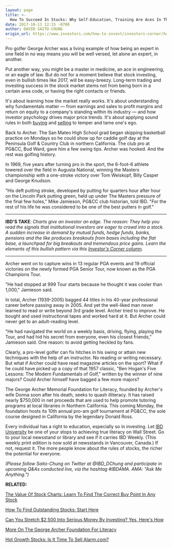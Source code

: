 ```yaml
---
layout: page
title: >-
  How To Succeed In Stocks: Why Self-Education, Training Are Aces In The Hole
date: 2017-10-11 12:15 -0700
author: DAVID SAITO-CHUNG
origin_url: https://www.investors.com/how-to-invest/investors-corner/how-to-succeed-in-stocks-why-self-education-training-are-aces-in-the-hole
---
```





Pro golfer George Archer was a living example of how being an expert in one field in no way means you will be well versed, let alone an expert, in another.









 
 
 Put another way, you might be a master in medicine, an ace in engineering, or an eagle of law. But do not for a moment believe that stock investing, even in bullish times like 2017, will be easy-breezy.
Long-term trading and investing success in the stock market stems not from being born in a certain area code, or having the right contacts or friends.


It's about learning how the market really works. It's about understanding why fundamentals matter — from earnings and sales to profit margins and return on equity to a company's standing within its industry — and how investor psychology drives major price trends. It's about applying sound rules in both [buying](https://www.investors.com/how-to-invest/investors-corner/searching-for-a-new-buy-point-watch-tests-of-the-10-week-moving-average/) and [selling](https://www.investors.com/how-to-invest/investors-corner/how-to-build-long-term-profits-in-stocks-take-many-gains-at-20-25/) to temper and tame one's ego.


Back to Archer. The San Mateo High School grad began skipping basketball practice on Mondays so he could show up for caddie golf day at the Peninsula Golf & Country Club in northern California. The club pro at PG&CC, Bud Ward, gave him a few swing tips. Archer was hooked. And the rest was golfing history.


In 1969, five years after turning pro in the sport, the 6-foot-6 athlete towered over the field in Augusta National, winning the Masters championship with a one-stroke victory over Tom Weiskopf, Billy Casper and George Knudson.


"His deft putting stroke, developed by putting for quarters hour after hour on the Lincoln Park putting green, held up under The Masters pressure of the final few holes," Mike Jamieson, PG&CC club historian, told IBD. "For the rest of his life he was considered to be one of the best putters in golf."




---


**IBD'S TAKE**: *Charts give an investor an edge. The reason: They help you read the signals that institutional investors are eager to crowd into a stock. A sudden increase in demand by mutual funds, hedge funds, banks, pensions and the like produces breakouts from bases including* *the flat base, a launchpad for big breakouts and tremendous price gains. Learn the elements of this bullish pattern via this* [*Investor's Corner column*](https://www.investors.com/how-to-invest/investors-corner/when-to-buy-the-basics-of-a-flat-base-a-super-growth-stock-pattern/)*.*




---


Archer went on to capture wins in 13 regular PGA events and 19 official victories on the newly formed PGA Senior Tour, now known as the PGA Champions Tour.


"He had stopped at 999 Tour starts because he thought it was cooler than 1,000," Jamieson said.


In total, Archer (1939-2005) bagged 44 titles in his 40-year professional career before passing away in 2005. And yet the well-liked man never learned to read or write beyond 3rd grade level. Archer tried to improve. He bought and used instructional tapes and worked hard at it. But Archer could never get to an adult-reading level.


"He had navigated the world on a weekly basis, driving, flying, playing the Tour, and had hid his secret from everyone, even his closest friends," Jamieson said. One reason: to avoid getting heckled by fans.


Clearly, a pro-level golfer can fix hitches in his swing or attain new techniques with the help of an instructor. No reading or writing necessary. But what if Archer could have read magazine articles on the sport? What if he could have picked up a copy of that 1957 classic, "Ben Hogan's Five Lessons: The Modern Fundamentals of Golf," written by the winner of nine majors? Could Archer himself have bagged a few more majors?


The George Archer Memorial Foundation for Literacy, founded by Archer's wife Donna soon after his death, seeks to quash illiteracy. It has raised nearly \$750,000 in net proceeds that are used to help promote tutoring programs at local libraries in Northern California. This coming Monday, the foundation hosts its 10th annual pro-am golf tournament at PG&CC, the sole course designed in California by the legendary Donald Ross.


Every individual has a right to education, especially so in investing. Let [IBD University](https://www.investors.com/ibd-university/getting-started/) be one of your stops to achieving true literacy on Wall Street. Go to your local newsstand or library and see if it carries IBD Weekly. (This weekly print edition is now sold at newsstands in Vancouver, Canada.) If not, request it. The more people know about the rules of stocks, the richer the potential for everyone.


*(Please follow Saito-Chung on Twitter at @IBD\_DChung and participate in upcoming Q&As conducted live, via the hashtag #IBDAMA. AMA: "Ask Me Anything.")*


**RELATED:**


[The Value Of Stock Charts: Learn To Find The Correct Buy Point In Any Stock](https://www.investors.com/how-to-invest/investors-corner/chart-reading-basics-how-a-buy-point-marks-a-time-of-opportunity/)


[How To Find Outstanding Stocks: Start Here](https://www.investors.com/how-to-invest/investors-corner/looking-for-the-best-stocks-to-buy-and-watch-start-here/)


[Can You Stretch \$2,500 Into Serious Money By Investing? Yes, Here's How](https://www.investors.com/how-to-invest/investors-corner/can-you-make-roaring-stock-profits-with-a-little-cash-yes-here-is-the-way/)


[More On The George Archer Foundation For Literacy](http://georgearcherfoundation.org/index.php)


[Hot Growth Stocks: Is It Time To Sell Alarm.com?](https://www.investors.com/stock-lists/stock-spotlight/is-it-time-to-sound-warning-on-alarm-com/)




